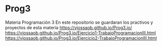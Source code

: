 # Prog3
Materia Programación 3
En este repositorio se guardaran los practivos y proyectos de esta materia
https://vjossaob.github.io/Prog3.io/
https://vjossaob.github.io/Prog3.io/Ejercicio1-TrabajoProgramacionIII.html
https://vjossaob.github.io/Prog3.io/Ejercicio2-TrabajoProgramacionIII.html



